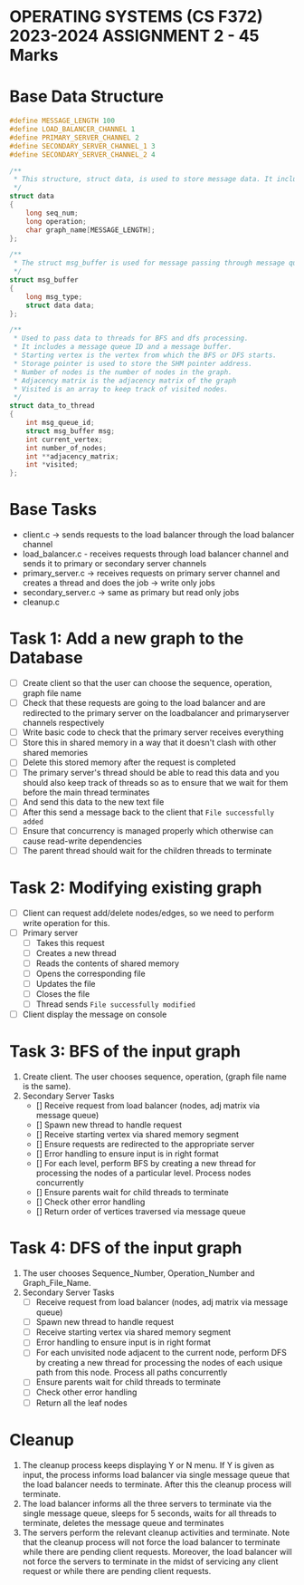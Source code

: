 # OPERATING SYSTEMS (CS F372) 2023-2024 ASSIGNMENT 2 - 45 Marks

# Base Data Structure

```c
#define MESSAGE_LENGTH 100
#define LOAD_BALANCER_CHANNEL 1
#define PRIMARY_SERVER_CHANNEL 2
#define SECONDARY_SERVER_CHANNEL_1 3
#define SECONDARY_SERVER_CHANNEL_2 4

/**
 * This structure, struct data, is used to store message data. It includes sequence numbers, operation codes, a graph name, and arrays for storing BFS sequence and its length.
 */
struct data
{
    long seq_num;
    long operation;
    char graph_name[MESSAGE_LENGTH];
};

/**
 * The struct msg_buffer is used for message passing through message queues. It contains a message type and the struct data structure to carry the message data.
 */
struct msg_buffer
{
    long msg_type;
    struct data data;
};

/**
 * Used to pass data to threads for BFS and dfs processing.
 * It includes a message queue ID and a message buffer.
 * Starting vertex is the vertex from which the BFS or DFS starts.
 * Storage pointer is used to store the SHM pointer address.
 * Number of nodes is the number of nodes in the graph.
 * Adjacency matrix is the adjacency matrix of the graph
 * Visited is an array to keep track of visited nodes.
 */
struct data_to_thread
{
    int msg_queue_id;
    struct msg_buffer msg;
    int current_vertex;
    int number_of_nodes;
    int **adjacency_matrix;
    int *visited;
};
```

# Base Tasks

-   client.c -> sends requests to the load balancer through the load balancer channel
-   load_balancer.c - receives requests through load balancer channel and sends it to primary or secondary server channels
-   primary_server.c -> receives requests on primary server channel and creates a thread and does the job -> write only jobs
-   secondary_server.c -> same as primary but read only jobs
-   cleanup.c

# Task 1: Add a new graph to the Database

-   [ ] Create client so that the user can choose the sequence, operation, graph file name
-   [ ] Check that these requests are going to the load balancer and are redirected to the primary server on the loadbalancer and primaryserver channels respectively
-   [ ] Write basic code to check that the primary server receives everything
-   [ ] Store this in shared memory in a way that it doesn't clash with other shared memories
-   [ ] Delete this stored memory after the request is completed
-   [ ] The primary server's thread should be able to read this data and you should also keep track of threads so as to ensure that we wait for them before the main thread terminates
-   [ ] And send this data to the new text file
-   [ ] After this send a message back to the client that `File successfully added`
-   [ ] Ensure that concurrency is managed properly which otherwise can cause read-write dependencies
-   [ ] The parent thread should wait for the children threads to terminate

# Task 2: Modifying existing graph

-   [ ] Client can request add/delete nodes/edges, so we need to perform write operation for this.
-   [ ] Primary server
    -   [ ] Takes this request
    -   [ ] Creates a new thread
    -   [ ] Reads the contents of shared memory
    -   [ ] Opens the corresponding file
    -   [ ] Updates the file
    -   [ ] Closes the file
    -   [ ] Thread sends `File successfully modified`
-   [ ] Client display the message on console

# Task 3: BFS of the input graph

1. Create client. The user chooses sequence, operation, (graph file name is the same).
2. Secondary Server Tasks
    - [] Receive request from load balancer (nodes, adj matrix via message queue)
    - [] Spawn new thread to handle request
    - [] Receive starting vertex via shared memory segment
    - [] Ensure requests are redirected to the appropriate server
    - [] Error handling to ensure input is in right format
    - [] For each level, perform BFS by creating a new thread for processing the nodes of a particular level. Process nodes concurrently
    - [] Ensure parents wait for child threads to terminate
    - [] Check other error handling
    - [] Return order of vertices traversed via message queue

# Task 4: DFS of the input graph

1. The user chooses Sequence_Number, Operation_Number and Graph_File_Name.
2. Secondary Server Tasks
    - [ ] Receive request from load balancer (nodes, adj matrix via message queue)
    - [ ] Spawn new thread to handle request
    - [ ] Receive starting vertex via shared memory segment
    - [ ] Error handling to ensure input is in right format
    - [ ] For each unvisited node adjacent to the current node, perform DFS by creating a new thread for processing the nodes of each usique path from this node. Process all paths concurrently
    - [ ] Ensure parents wait for child threads to terminate
    - [ ] Check other error handling
    - [ ] Return all the leaf nodes

# Cleanup

1. The cleanup process keeps displaying Y or N menu. If Y is given as input, the process informs load balancer via single message queue that the load balancer needs to terminate. After this the cleanup process will terminate.
2. The load balancer informs all the three servers to terminate via the single message queue, sleeps for 5 seconds, waits for all threads to terminate, deletes the message queue and terminates
3. The servers perform the relevant cleanup activities and terminate.
   Note that the cleanup process will not force the load balancer to terminate while there are pending client requests. Moreover, the load balancer will not force the servers to terminate in the midst of servicing any client request or while there are pending client requests.
